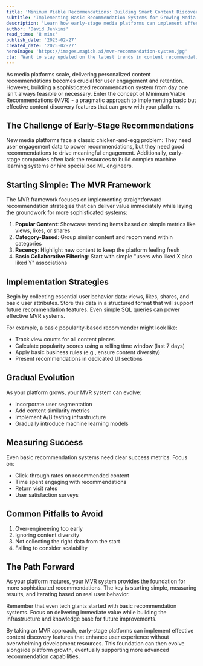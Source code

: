 ```yaml
---
title: 'Minimum Viable Recommendations: Building Smart Content Discovery for Early-Stage Platforms'
subtitle: 'Implementing Basic Recommendation Systems for Growing Media Platforms'
description: 'Learn how early-stage media platforms can implement effective content recommendations using the Minimum Viable Recommendations (MVR) framework. Discover practical strategies for building scalable content discovery features that enhance user engagement without requiring complex machine learning systems.'
author: 'David Jenkins'
read_time: '8 mins'
publish_date: '2025-02-27'
created_date: '2025-02-27'
heroImage: 'https://images.magick.ai/mvr-recommendation-system.jpg'
cta: 'Want to stay updated on the latest trends in content recommendation systems and media platform development? Follow us on LinkedIn for regular insights and best practices from industry experts.'
---
```


As media platforms scale, delivering personalized content recommendations becomes crucial for user engagement and retention. However, building a sophisticated recommendation system from day one isn't always feasible or necessary. Enter the concept of Minimum Viable Recommendations (MVR) - a pragmatic approach to implementing basic but effective content discovery features that can grow with your platform.

## The Challenge of Early-Stage Recommendations

New media platforms face a classic chicken-and-egg problem: They need user engagement data to power recommendations, but they need good recommendations to drive meaningful engagement. Additionally, early-stage companies often lack the resources to build complex machine learning systems or hire specialized ML engineers.

## Starting Simple: The MVR Framework

The MVR framework focuses on implementing straightforward recommendation strategies that can deliver value immediately while laying the groundwork for more sophisticated systems:

1. **Popular Content**: Showcase trending items based on simple metrics like views, likes, or shares
2. **Category-Based**: Group similar content and recommend within categories
3. **Recency**: Highlight new content to keep the platform feeling fresh
4. **Basic Collaborative Filtering**: Start with simple "users who liked X also liked Y" associations

## Implementation Strategies

Begin by collecting essential user behavior data: views, likes, shares, and basic user attributes. Store this data in a structured format that will support future recommendation features. Even simple SQL queries can power effective MVR systems.

For example, a basic popularity-based recommender might look like:

- Track view counts for all content pieces
- Calculate popularity scores using a rolling time window (last 7 days)
- Apply basic business rules (e.g., ensure content diversity)
- Present recommendations in dedicated UI sections

## Gradual Evolution

As your platform grows, your MVR system can evolve:

- Incorporate user segmentation
- Add content similarity metrics
- Implement A/B testing infrastructure
- Gradually introduce machine learning models

## Measuring Success

Even basic recommendation systems need clear success metrics. Focus on:

- Click-through rates on recommended content
- Time spent engaging with recommendations
- Return visit rates
- User satisfaction surveys

## Common Pitfalls to Avoid

1. Over-engineering too early
2. Ignoring content diversity
3. Not collecting the right data from the start
4. Failing to consider scalability

## The Path Forward

As your platform matures, your MVR system provides the foundation for more sophisticated recommendations. The key is starting simple, measuring results, and iterating based on real user behavior.

Remember that even tech giants started with basic recommendation systems. Focus on delivering immediate value while building the infrastructure and knowledge base for future improvements.

By taking an MVR approach, early-stage platforms can implement effective content discovery features that enhance user experience without overwhelming development resources. This foundation can then evolve alongside platform growth, eventually supporting more advanced recommendation capabilities.